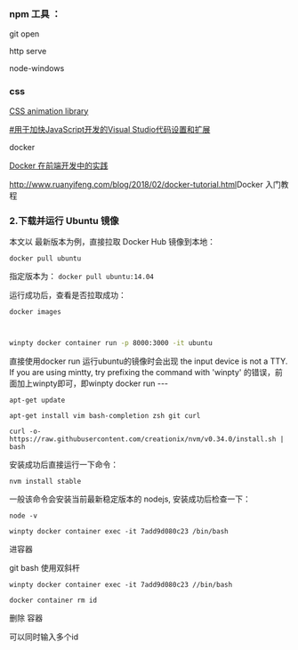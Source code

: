 



### npm 工具 ：

git open

http serve

node-windows



### css

[CSS animation library](http://kristofferandreasen.github.io/wickedCSS/examples.html)









[#用于加快JavaScript开发的Visual Studio代码设置和扩展](http://tilomitra.com/vs-code-settings-and-extensions-for-faster-javascript-development/)

docker 

 [Docker 在前端开发中的实践](https://yugasun.com/post/docker-practice-in-frontend.html)

<http://www.ruanyifeng.com/blog/2018/02/docker-tutorial.html>Docker 入门教程

### 2.下载并运行 Ubuntu 镜像

本文以 最新版本为例，直接拉取 Docker Hub 镜像到本地：

```shell
docker pull ubuntu
```

指定版本为： `docker pull ubuntu:14.04`

运行成功后，查看是否拉取成功：

````
docker images
````

`                                                                                                                                                                              `

```bash
winpty docker container run -p 8000:3000 -it ubuntu
```

直接使用docker run 运行ubuntu的镜像时会出现 the input device is not a TTY.  If you are using mintty, try prefixing the command with 'winpty' 的错误，前面加上winpty即可，即winpty docker run ---



```
apt-get update
```

```
apt-get install vim bash-completion zsh git curl
```

```
curl -o- https://raw.githubusercontent.com/creationix/nvm/v0.34.0/install.sh | bash
```

安装成功后直接运行一下命令：

```
nvm install stable
```

一般该命令会安装当前最新稳定版本的 nodejs, 安装成功后检查一下：

`node -v`







`winpty docker container exec -it 7add9d080c23 /bin/bash                                                                                                                 `

进容器

git bash 使用双斜杆

`winpty docker container exec -it 7add9d080c23 //bin/bash                                                                                                                 `



`docker container rm id`

删除 容器

可以同时输入多个id







